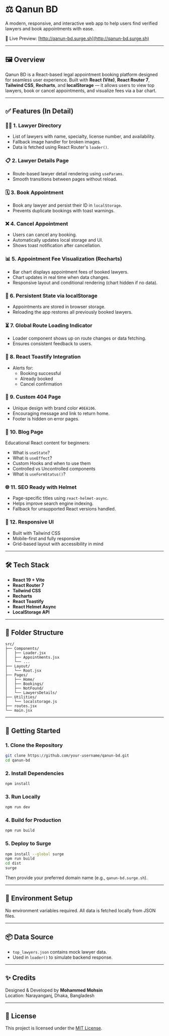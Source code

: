 # ⚖️ Qanun BD

A modern, responsive, and interactive web app to help users find verified lawyers and book appointments with ease.

🔗 Live Preview: [http://qanun-bd.surge.sh](http://qanun-bd.surge.sh)

---

## 🖼️ Overview

Qanun BD is a React-based legal appointment booking platform designed for seamless user experience. Built with **React (Vite)**, **React Router 7**, **Tailwind CSS**, **Recharts**, and **localStorage** — it allows users to view top lawyers, book or cancel appointments, and visualize fees via a bar chart.

---

## ✅ Features (In Detail)

### 🧑‍⚖️ 1. Lawyer Directory
- List of lawyers with name, specialty, license number, and availability.
- Fallback image handler for broken images.
- Data is fetched using React Router's `loader()`.

### 📋 2. Lawyer Details Page
- Route-based lawyer detail rendering using `useParams`.
- Smooth transitions between pages without reload.

### 🗓️ 3. Book Appointment
- Book any lawyer and persist their ID in `localStorage`.
- Prevents duplicate bookings with toast warnings.

### ❌ 4. Cancel Appointment
- Users can cancel any booking.
- Automatically updates local storage and UI.
- Shows toast notification after cancellation.

### 📊 5. Appointment Fee Visualization (Recharts)
- Bar chart displays appointment fees of booked lawyers.
- Chart updates in real time when data changes.
- Responsive layout and conditional rendering (chart hidden if no data).

### 🔄 6. Persistent State via localStorage
- Appointments are stored in browser storage.
- Reloading the app restores all previously booked lawyers.

### ⏳ 7. Global Route Loading Indicator
- Loader component shows up on route changes or data fetching.
- Ensures consistent feedback to users.

### 🔔 8. React Toastify Integration
- Alerts for:
  - Booking successful
  - Already booked
  - Cancel confirmation

### 🚫 9. Custom 404 Page
- Unique design with brand color `#0EA106`.
- Encouraging message and link to return home.
- Footer is hidden on error pages.

### 🧠 10. Blog Page
Educational React content for beginners:
- What is `useState`?
- What is `useEffect`?
- Custom Hooks and when to use them
- Controlled vs Uncontrolled components
- What is `useFormStatus()`?

### 🌐 11. SEO Ready with Helmet
- Page-specific titles using `react-helmet-async`.
- Helps improve search engine indexing.
- Fallback for unsupported React versions handled.

### 💅 12. Responsive UI
- Built with Tailwind CSS
- Mobile-first and fully responsive
- Grid-based layout with accessibility in mind

---

## 🛠️ Tech Stack

- **React 19 + Vite**
- **React Router 7**
- **Tailwind CSS**
- **Recharts**
- **React Toastify**
- **React Helmet Async**
- **LocalStorage API**

---

## 📁 Folder Structure

```
src/
├── Components/
│   ├── Loader.jsx
│   ├── Appointments.jsx
│   └── ...
├── Layout/
│   └── Root.jsx
├── Pages/
│   ├── Home/
│   ├── Bookings/
│   ├── NotFound/
│   └── LawyersDetails/
├── Utilities/
│   └── localstorage.js
├── routes.jsx
└── main.jsx
```

---

## 🚀 Getting Started

### 1. Clone the Repository

```bash
git clone https://github.com/your-username/qanun-bd.git
cd qanun-bd
```

### 2. Install Dependencies

```bash
npm install
```

### 3. Run Locally

```bash
npm run dev
```

### 4. Build for Production

```bash
npm run build
```

### 5. Deploy to Surge

```bash
npm install --global surge
npm run build
cd dist
surge
```

Then provide your preferred domain name (e.g., `qanun-bd.surge.sh`).

---

## 🔐 Environment Setup

No environment variables required. All data is fetched locally from JSON files.

---

## 📦 Data Source

- `top_lawyers.json` contains mock lawyer data.
- Used in `loader()` to simulate backend response.

---

## ✨ Credits

Designed & Developed by **Mohammed Mohsin**  
Location: Narayanganj, Dhaka, Bangladesh

---

## 📄 License

This project is licensed under the [MIT License](LICENSE).
